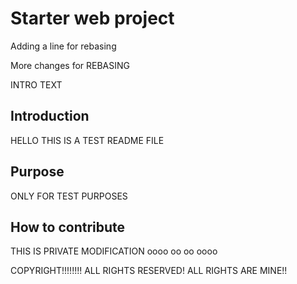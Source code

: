 # Starter web project
Adding a line for rebasing

More changes for REBASING

INTRO TEXT
## Introduction
HELLO THIS IS A TEST README FILE
## Purpose
ONLY FOR TEST PURPOSES
## How to contribute
THIS IS PRIVATE
MODIFICATION
oooo
oo
oo
oooo

COPYRIGHT!!!!!!!!
ALL RIGHTS RESERVED!
ALL RIGHTS ARE MINE!!
